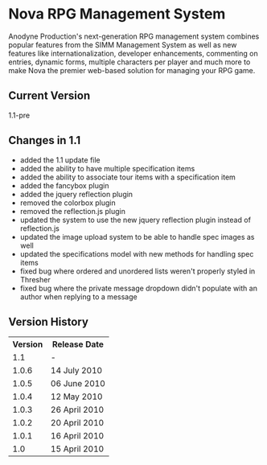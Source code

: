 # Nova RPG Management System

Anodyne Production's next-generation RPG management system combines popular features from the SIMM Management System as well as new features like internationalization, developer enhancements, commenting on entries, dynamic forms, multiple characters per player and much more to make Nova the premier web-based solution for managing your RPG game.

## Current Version

1.1-pre

## Changes in 1.1

* added the 1.1 update file
* added the ability to have multiple specification items
* added the ability to associate tour items with a specification item
* added the fancybox plugin
* added the jquery reflection plugin
* removed the colorbox plugin
* removed the reflection.js plugin
* updated the system to use the new jquery reflection plugin instead of reflection.js
* updated the image upload system to be able to handle spec images as well
* updated the specifications model with new methods for handling spec items
* fixed bug where ordered and unordered lists weren't properly styled in Thresher
* fixed bug where the private message dropdown didn't populate with an author when replying to a message

## Version History

<table>
	<tr>
		<th>Version</th><th>Release Date</th>
	</tr>
	<tr>
		<td>1.1</td><td>-</td>
	</tr>
	<tr>
		<td>1.0.6</td><td>14 July 2010</td>
	</tr>
	<tr>
		<td>1.0.5</td><td>06 June 2010</td>
	</tr>
	<tr>
		<td>1.0.4</td><td>12 May 2010</td>
	</tr>
	<tr>
		<td>1.0.3</td><td>26 April 2010</td>
	</tr>
	<tr>
		<td>1.0.2</td><td>20 April 2010</td>
	</tr>
	<tr>
		<td>1.0.1</td><td>16 April 2010</td>
	</tr>
	<tr>
		<td>1.0</td><td>15 April 2010</td>
	</tr>
</table>